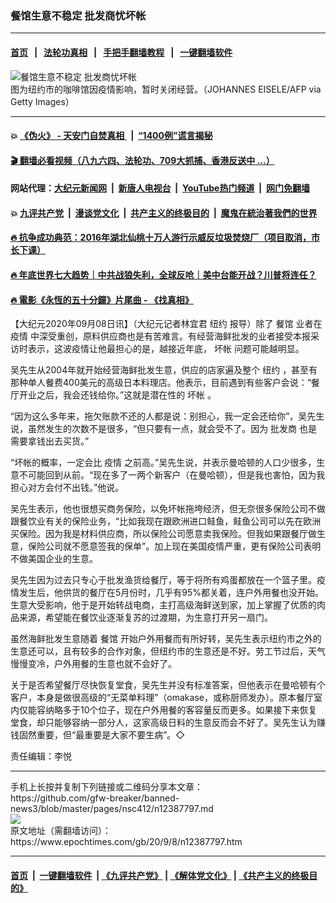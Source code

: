 ### 餐馆生意不稳定 批发商忧坏帐
------------------------

#### [首页](https://github.com/gfw-breaker/banned-news3/blob/master/README.md) &nbsp;&nbsp;|&nbsp;&nbsp; [法轮功真相](https://github.com/begood0513/basic/blob/master/README.md)  &nbsp;&nbsp;|&nbsp;&nbsp; [手把手翻墙教程](https://github.com/gfw-breaker/guides/wiki)  &nbsp;&nbsp;|&nbsp;&nbsp; [一键翻墙软件](https://github.com/gfw-breaker/nogfw/blob/master/README.md)  



<div><img alt="餐馆生意不稳定 批发商忧坏帐" class="attachment-djy_600_400 size-djy_600_400 wp-post-image" src="https://i.epochtimes.com/assets/uploads/2020/09/ddd7517792924422f3492764c0bd6f52-600x400.jpg"/>
<div class="caption">
 图为纽约市的咖啡馆因疫情影响，暂时关闭经营。（JOHANNES EISELE/AFP via Getty Images）
</div></div><hr/>

#### 💥 [《伪火》 - 天安门自焚真相 ](http://141.164.51.119:10000/videos/blog/weihuo.html)&nbsp; |&nbsp; [“1400例”谎言揭秘  ](http://141.164.51.119:10000/videos/blog/jiexi1400.html)

#### [ 🎬  翻墙必看视频（八九六四、法轮功、709大抓捕、香港反送中 ...）](https://github.com/gfw-breaker/links/blob/master/banned.md)

#### 网站代理：[大纪元新闻网](http://167.172.10.89:10080/gb/) &nbsp;|&nbsp; [新唐人电视台](http://167.172.10.89:8808/gb/)  &nbsp;|&nbsp; [YouTube热门频道](http://158.247.203.241/youtube.html) &nbsp;|&nbsp; [网门免翻墙](http://158.247.203.241:11000/show.aspx?name=ogHome)

#### 💥 [九评共产党](http://141.164.51.119:10000/videos/res/jiuping/)&nbsp; |&nbsp; [漫谈党文化](http://141.164.51.119:10000/videos/res/mtdwh/)&nbsp; |&nbsp; [共产主义的终极目的](http://141.164.51.119:10000/videos/res/zjmd/)&nbsp; |&nbsp; [魔鬼在統治著我們的世界](http://141.164.51.119:10000/videos/res/TheSpecter/)  

#### [ 🔥  抗争成功典范：2016年湖北仙桃十万人游行示威反垃圾焚烧厂（项目取消，市长下课）](http://141.164.51.119:10000/videos/news/xiantao.html)

#### [ 🔥  年底世界七大趋势｜中共战狼失利，全球反呛｜美中台能开战？川普将连任？](http://141.164.51.119:10000/videos/news/tanghao02.html)

#### [ 🔥  電影《永恆的五十分鐘》片尾曲 - 《找真相》](http://141.164.51.119:10000/videos/news/../legend/index.html)

<div><p>
 【大纪元2020年09月08日讯】（大纪元记者林宜君
 <ok href="https://www.epochtimes.com/gb/tag/%E7%BA%BD%E7%BA%A6.html">
  纽约
 </ok>
 报导）除了
 <ok href="https://www.epochtimes.com/gb/tag/%E9%A4%90%E9%A6%86.html">
  餐馆
 </ok>
 业者在
 <ok href="https://www.epochtimes.com/gb/tag/%E7%96%AB%E6%83%85.html">
  疫情
 </ok>
 中深受重创，原料供应商也是有苦难言。有经营海鲜批发的业者接受本报采访时表示，这波疫情让他最担心的是，越接近年底，
 <ok href="https://www.epochtimes.com/gb/tag/%E5%9D%8F%E5%B8%90.html">
  坏帐
 </ok>
 问题可能越明显。
</p>
<p>
 吴先生从2004年就开始经营海鲜批发生意，供应的店家遍及整个
 <ok href="https://www.epochtimes.com/gb/tag/%E7%BA%BD%E7%BA%A6.html">
  纽约
 </ok>
 ，甚至有那种单人餐费400美元的高级日本料理店。他表示，目前遇到有些客户会说：“餐厅开业之后，我会还钱给你。”这就是潜在性的
 <ok href="https://www.epochtimes.com/gb/tag/%E5%9D%8F%E5%B8%90.html">
  坏帐
 </ok>
 。
</p>
<p>
 “因为这么多年来，拖欠账款不还的人都是说：别担心，我一定会还给你”，吴先生说，虽然发生的次数不是很多，“但只要有一点，就会受不了。因为
 <ok href="https://www.epochtimes.com/gb/tag/%E6%89%B9%E5%8F%91%E5%95%86.html">
  批发商
 </ok>
 也是需要拿钱出去买货。”
</p>
<p>
 “坏帐的概率，一定会比
 <ok href="https://www.epochtimes.com/gb/tag/%E7%96%AB%E6%83%85.html">
  疫情
 </ok>
 之前高。”吴先生说，并表示曼哈顿的人口少很多，生意不可能回到从前。“现在多了一两个新客户（在曼哈顿），但是我也害怕，因为我担心对方会付不出钱。”他说。
</p>
<p>
 吴先生表示，他也很想买商务保险，以免坏帐拖垮经济，但无奈很多保险公司不做跟餐饮业有关的保险业务，“比如我现在跟欧洲进口鲑鱼，鲑鱼公司可以先在欧洲买保险。因为我是材料供应商，所以保险公司愿意卖我保险。但我如果跟餐厅做生意，保险公司就不愿意签我的保单”。加上现在美国疫情严重，更有保险公司表明不做美国企业的生意。
</p>
<p>
 吴先生因为过去只专心于批发渔货给餐厅，等于将所有鸡蛋都放在一个篮子里。疫情发生后，他供货的餐厅在5月份时，几乎有95%都关着，连户外用餐也没开始。生意大受影响，他于是开始转战电商，主打高级海鲜送到家，加上掌握了优质的肉品来源，希望能在餐饮业逐渐复苏的过渡期，为生意打开另一扇门。
</p>
<p>
 虽然海鲜批发生意随着
 <ok href="https://www.epochtimes.com/gb/tag/%E9%A4%90%E9%A6%86.html">
  餐馆
 </ok>
 开始户外用餐而有所好转，吴先生表示纽约市之外的生意还可以，且有较多的合作对象，但纽约市的生意还是不好。劳工节过后，天气慢慢变冷，户外用餐的生意也就不会好了。
</p>
<p>
 关于是否希望餐厅尽快恢复堂食，吴先生并没有标准答案，但他表示在曼哈顿有个客户，本身是做很高级的“无菜单料理”（omakase，或称厨师发办）。原本餐厅室内仅能容纳略多于10个位子，现在户外用餐的客容量反而更多。如果接下来恢复堂食，却只能够容纳一部分人，这家高级日料的生意反而会不好了。吴先生认为赚钱固然重要，但“最重要是大家不要生病”。◇
</p>
<p>
 责任编辑：李悦
</p>
</div>
<hr/>
手机上长按并复制下列链接或二维码分享本文章：<br/>
https://github.com/gfw-breaker/banned-news3/blob/master/pages/nsc412/n12387797.md <br/>
<a href='https://github.com/gfw-breaker/banned-news3/blob/master/pages/nsc412/n12387797.md'><img src='https://github.com/gfw-breaker/banned-news3/blob/master/pages/nsc412/n12387797.md.png'/></a> <br/>
原文地址（需翻墙访问）：https://www.epochtimes.com/gb/20/9/8/n12387797.htm


------------------------
#### [首页](https://github.com/gfw-breaker/banned-news3/blob/master/README.md) &nbsp;|&nbsp; [一键翻墙软件](https://github.com/gfw-breaker/nogfw/blob/master/README.md) &nbsp;| [《九评共产党》](https://github.com/gfw-breaker/9ping.md/blob/master/README.md#九评之一评共产党是什么) | [《解体党文化》](https://github.com/gfw-breaker/jtdwh.md/blob/master/README.md) | [《共产主义的终极目的》](https://github.com/gfw-breaker/gczydzjmd.md/blob/master/README.md)


<img src='http://gfw-breaker.win/banned-news3/pages/nsc412/n12387797.md' width='0px' height='0px'/>